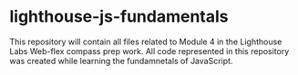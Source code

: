 # lighthouse-js-fundamentals
This repository will contain all files related to Module 4 in the Lighthouse Labs Web-flex compass prep work. All code represented in this repository was created while learning the fundamnetals of JavaScript.
